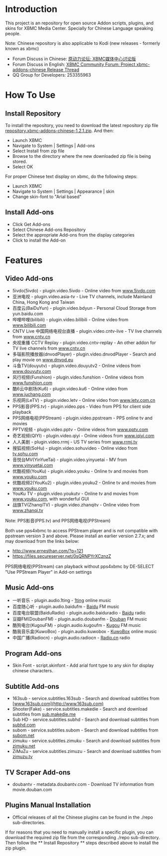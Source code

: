 # Introduction

This project is an repository for open source Addon scripts, plugins, and skins for XBMC Media Center. Specially for Chinese Language speaking people.

Note: Chinese repository is also applicable to Kodi (new releases - formerly known as xbmc)

* Forum Discuss in Chinese: [原动力论坛: XBMC媒体中心讨论版][1]
* Forum Discuss in English: [XBMC Community Forum: Project xbmc-addons-chinese Release Thread][2]
* QQ Group for Developers: 253355963

# How To Use

## Install Repository

To install the repository, you need to download the latest repository zip file [repository.xbmc-addons-chinese-1.2.1.zip][3]. And then:
* Launch XBMC
* Navigate to System | Settings | Add-ons
* Select Install from zip file
* Browse to the directory where the new downloaded zip file is being stored.
* Select OK

For proper Chinese text display on xbmc, do the following steps:
* Launch XBMC
* Navigate to System | Settings | Appearance | skin
* Change skin-font to "Arial based"

## Install Add-ons

* Click Get Add-ons
* Select Chinese Add-ons Repository
* Select the appropriate Add-ons from the display categories
* Click to install the Add-on

# Features

## Video Add-ons

* 5ivdo(5ivdo) - plugin.video.5ivdo - Online video from www.5ivdo.com
* 亚洲电视 - plugin.video.asia-tv - Live TV channels, include Mainland China, Hong Kong and Taiwan
* 百度云(BaiDuYun) - plugin.video.bdyun - Personal Cloud Storage from yun.baidu.com
* 哔哩哔哩(bilibili) - plugin.video.bilibili - Online video from www.bilibili.com
* CNTV Live 中国网络电视台直播 - plugin.video.cntv-live - TV live channels from www.cntv.cn
* 央视重播 CCTV Replay - plugin.video.cntv-replay - An other addon for TV live channels from www.cntv.cn
* 多瑙影院播放器(dnvodPlayer) - plugin.video.dnvodPlayer - Search and play movie on www.dnvod.eu
* 斗鱼TV(douyutv) - plugin.video.douyutv2 - Online videos from www.douyutv.com
* 风行视频(Funshion) - plugin.video.funshion - Online videos from www.funshion.com
* 酷6云中剧场(Ku6) - plugin.video.ku6 - Online video from www.juchang.com
* 乐视网(LeTV) - plugin.video.letv - Online video from www.letv.com.cn
* PPS影音(PPS.tv) - plugin.video.pps - Video from PPS for client side playback
* PPS网络电视(PPStream) - plugin.video.ppstream - PPS online tv and movies
* PPTV视频 - plugin.video.pptv - Online videos from www.pptv.com
* 奇艺视频(QIYI) - plugin.video.qiyi - Online videos from www.iqiyi.com
* 人人美剧 - plugin.video.rrmj - US TV series from www.rrmj.tv
* 搜狐视频(SoHu) - plugin.video.sohuvideo - Online video from [tv.sohu.com](http://tv.sohu.com/)
* 音悦台MV(YinYueTai) - plugin.video.yinyuetai - MV from www.yinyuetai.com
* 优酷视频(YouKu) - plugin.video.youku - Online tv and movies from www.youku.com
* 优酷视频2(YouKu2) - plugin.video.youku2 - Online tv and movies from www.youku.com
* YouKu TV - plugin.video.youkutv - Online tv and movies from www.youku.com, with wonderful GUI
* 战旗TV(ZhanqiTV) - plugin.video.zhanqitv - Online video from www.zhanqi.tv

Note: PPS影音(PPS.tv) and PPS网络电视(PPStream)

Both use pps4xbmc to access PPStream player and is not compatible with ppstream version 3 and above.
Please install an earlier version 2.7.x; and may download from the links below:
* http://www.ernesthan.com/?p=121
* https://files.secureserver.net/0sQRNPYrXCznzZ
 
PPS网络电视(PPStream) can playback without pps4xbmc by DE-SELECT "Use PPStream Player" in Add-on settings

## Music Add-ons

* 一听音乐 - plugin.audio.1ting - [1ting](http://www.1ting.com) online music
* 百度随心听 - plugin.audio.baidufm - [Baidu](http://fm.baidu.com) FM music
* 百度电台联盟(BaiduRadio) - plugin.audio.baiduradio - [Baidu](http://list.mp3.baidu.com/radio/iframe.html) radio
* 豆瓣FM(DoubanFM) - plugin.audio.doubanfm - [Douban](http://douban.fm/) FM music
* 酷狗电台(KugouFM) - plugin.audio.kugoufm - [Kugou](http://m.kugou.com) FM music
* 酷我音乐盒(KuwoBox) - plugin.audio.kuwobox - [KuwoBox](http://www.kuwo.cn/) online music
* 中国广播(Radiocn) - plugin.audio.radiocn - [Radio.cn](http://www.radio.cn/) radio

## Program Add-ons

* Skin Font - script.skinfont - Add arial font type to any skin for display chinese characters. 

## Subtitle Add-ons

* 163sub - service.subtitles.163sub - Search and download subtitles from [www.163sub.com](http://www.163sub.com)
* Shooter(Fake) - service.subtitles.makedie - Search and download subtitles from [sub.makedie.me](http://sub.makedie.me)
* Sub HD - service.subtitles.subhd - Search and download subtitles from [subhd.com](http://subhd.com)
* subom - service.subtitles.subom - Search and download subtitles from [subom.net](http://subom.net/)
* zimuku - service.subtitles.zimuku - Search and download subtitles from [zimuku.net](http://www.zimuku.net)
* ZiMuZu - service.subtitles.zimuzu - Search and download subtitles from [zimuzu.tv](http://www.zimuzu.tv)

## TV Scraper Add-ons

* doubantv - metadata.doubantv.com - Download TV information from movie.douban.com

## Plugins Manual Installation

* Official releases of all the Chinese plugins can be found in the ./repo sub-directories.

If for reasons that you need to manually install a specific plugin, you can download the required zip file from the corresponding ./repo sub-directory. Then follow the ** Install Repository ** steps described above to install the zip plugin. 

[1]: http://bbs.htpc1.com/forum-225-1.html
[2]: http://xbmc.org/forum/showthread.php?t=64250
[3]: https://github.com/taxigps/xbmc-addons-chinese/raw/master/repo/repository.xbmc-addons-chinese/repository.xbmc-addons-chinese-1.2.1.zip



